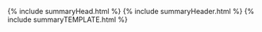 {% include summaryHead.html %}
{% include summaryHeader.html %}
{% include summaryTEMPLATE.html %}

<script type="text/javascript" src="/script/victorScripts/recentposts.js"></script>
<script type="text/javascript" src="/script/victorScripts/search.js"></script>
<script type="text/javascript" src="/script/victorScripts/dropDownMenu.js"></script>
<script src="https://kit.fontawesome.com/4c38acae5e.js" crossorigin="anonymous"></script>